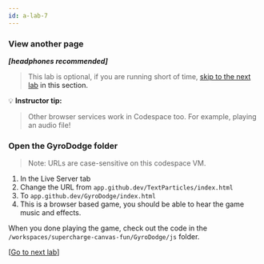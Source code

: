 ```yaml
---
id: a-lab-7
---
```


### View another page

***[headphones recommended]***

>This lab is optional, if you are running short of time, <a href="/walt/lab-8.html">skip to the next lab<a/> in this section.

💡 **Instructor tip:**

>Other browser services work in Codespace too. For example, playing an audio file!

### Open the GyroDodge folder
>Note: URLs are case-sensitive on this codespace VM.

1. In the Live Server tab
2. Change the URL from `app.github.dev/TextParticles/index.html` 
3. To `app.github.dev/GyroDodge/index.html`
4. This is a browser based game, you should be able to hear the game music and effects.

When you done playing the game, check out the code in the `/workspaces/supercharge-canvas-fun/GyroDodge/js` folder.


[<a href="/walt/lab-8.html">Go to next lab</a>]